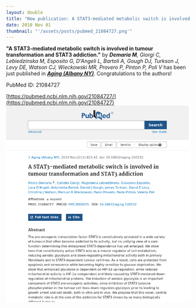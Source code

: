 ```yaml
---
layout: double
title: "New publication: A STAT3-mediated metabolic switch is involved in tumour transformation and STAT3 addiction"
date: 2010 Nov 01
thumbnail: "'/assets/posts/pubmed_21084727.png'"
---
```

<strong>"A STAT3-mediated metabolic switch is involved in tumour transformation and STAT3 addiction."</strong> by <em><strong>Demaria M</strong>, Giorgi C, Lebiedzinska M, Esposito G, D'Angeli L, Bartoli A, Gough DJ, Turkson J, Levy DE, Watson CJ, Wieckowski MR, Provero P, Pinton P, Poli V</em>  has been just published in <em><strong><ins>Aging (Albany NY)</ins></strong></em>.
Congratulations to the authors!
    
PubMed ID: 21084727
    
[https://pubmed.ncbi.nlm.nih.gov/21084727/](https://pubmed.ncbi.nlm.nih.gov/21084727)
![](/assets/posts/pubmed_21084727.png)

